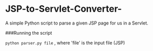 # JSP-to-Servlet-Converter-
A simple Python script to parse a given JSP page for us in a Servlet.

###Running the script

```python parser.py file``` , where 'file' is the input file (JSP)
